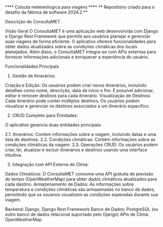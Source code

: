 **** Colsuta metereólogica para viagens ****
** Repositório criado para o desafio da fábrica de software 2024.2 **

Descrição do ConsultaMET

Visão Geral
O ConsultaMET é uma aplicação web desenvolvida com Django e Django Rest Framework que permite aos usuários planejar e gerenciar suas viagens de forma eficiente. O aplicativo oferece funcionalidades para obter dados atualizados sobre as condições climáticas dos locais planejados. Além disso, o ConsultaMET integra-se com APIs externas para fornecer informações adicionais e enriquecer a experiência do usuário.

Funcionalidades Principais

1. Gestão de Itinerários:

Criação e Edição: Os usuários podem criar novos itinerários, incluindo detalhes como nome, descrição, data de início e fim. É possível adicionar, editar e remover destinos para cada itinerário.
Visualização de Destinos: Cada itinerário pode conter múltiplos destinos. Os usuários podem visualizar e gerenciar os destinos associados a um itinerário específico.

2. CRUD Completo para Entidades:

O aplicativo gerencia duas entidades principais:

2.1. Itinerários: Contém informações sobre a viagem, incluindo datas e uma lista de destinos.
2.2. Condições climáticas: Contém informações sobre as condições climáticas da viagem.
2.3. Operações CRUD: Os usuários podem criar, ler, atualizar e excluir itinerários e destinos usando uma interface intuitiva.

3. Integração com API Externa de Clima:

Dados Climáticos: O ConsultaMET consome uma API gratuita de previsão do tempo (OpenWeatherMap) para obter dados climáticos atualizados para cada destino.
Armazenamento de Dados: As informações sobre temperatura e condições climáticas são armazenadas no banco de dados, permitindo que os usuários visualizem as condições esperadas durante sua viagem.

Backend: Django, Django Rest Framework
Banco de Dados: PostgreSQL (ou outro banco de dados relacional suportado pelo Django)
APIs de Clima: OpenWeatherMap
